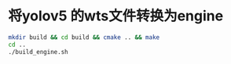 # 将yolov5 的wts文件转换为engine

```bash
mkdir build && cd build && cmake .. && make
cd ..
./build_engine.sh
```

